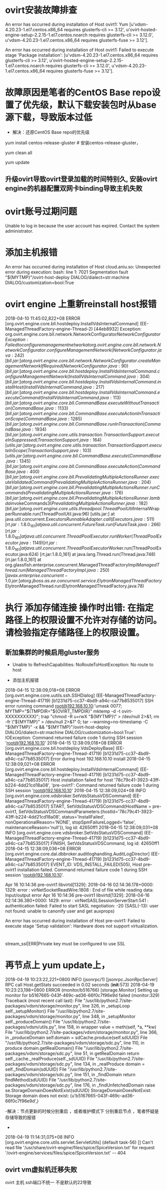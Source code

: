 # ovirt安装故障排查

An error has occurred during installation of Host ovirt1: Yum [u'vdsm-4.20.23-1.el7.centos.x86_64 requires glusterfs-cli >= 3.12', u'ovirt-hosted-engine-setup-2.2.15-1.el7.centos.noarch requires glusterfs-cli >= 3.12.0', u'vdsm-4.20.23-1.el7.centos.x86_64 requires glusterfs-fuse >= 3.12'].


An error has occurred during installation of Host ovirt1: Failed to execute stage 'Package installation': [u'vdsm-4.20.23-1.el7.centos.x86_64 requires glusterfs-cli >= 3.12', u'ovirt-hosted-engine-setup-2.2.15-1.el7.centos.noarch requires glusterfs-cli >= 3.12.0', u'vdsm-4.20.23-1.el7.centos.x86_64 requires glusterfs-fuse >= 3.12'].

# 故障原因是笔者的CentOS Base repo设置了优先级，默认下载安装包时从base源下载，导致版本过低

- 解决：还原CentOS Base repo的优先级

yum install centos-release-gluster  # 安装centos-release-gluster，

yum clean all

yum update

## 升级ovirt导致ovirt登录加载的时间特别久, 安装ovirt engine的机器配置双网卡binding导致主机失败

# ovirt账号过期问题

Unable to log in because the user account has expired. Contact the system administrator.

# 添加主机报错

An error has occurred during installation of Host cloud.aniu.so: Unexpected error during execution: bash: line 1:  7021 Segmentation fault      "${MYTMP}"/ovirt-host-deploy DIALOG/dialect=str:machine DIALOG/customization=bool:True

# ovirt engine 上重新reinstall host报错

2018-04-10 11:45:02,822+08 ERROR [org.ovirt.engine.core.bll.hostdeploy.InstallVdsInternalCommand] (EE-ManagedThreadFactory-engine-Thread-2) [44eb8932] Exception: org.ovirt.engine.core.bll.network.NetworkConfigurator$NetworkConfiguratorException: Failed to configure management network
        at org.ovirt.engine.core.bll.network.NetworkConfigurator.configureManagementNetwork(NetworkConfigurator.java:242) [bll.jar:]
        at org.ovirt.engine.core.bll.network.NetworkConfigurator.createManagementNetworkIfRequired(NetworkConfigurator.java:90) [bll.jar:]
        at org.ovirt.engine.core.bll.hostdeploy.InstallVdsInternalCommand.configureManagementNetwork(InstallVdsInternalCommand.java:304) [bll.jar:]
        at org.ovirt.engine.core.bll.hostdeploy.InstallVdsInternalCommand.installHost(InstallVdsInternalCommand.java:217) [bll.jar:]
        at org.ovirt.engine.core.bll.hostdeploy.InstallVdsInternalCommand.executeCommand(InstallVdsInternalCommand.java:113) [bll.jar:]
        at org.ovirt.engine.core.bll.CommandBase.executeWithoutTransaction(CommandBase.java:1133) [bll.jar:]
        at org.ovirt.engine.core.bll.CommandBase.executeActionInTransactionScope(CommandBase.java:1285) [bll.jar:]
        at org.ovirt.engine.core.bll.CommandBase.runInTransaction(CommandBase.java:1934) [bll.jar:]
        at org.ovirt.engine.core.utils.transaction.TransactionSupport.executeInSuppressed(TransactionSupport.java:164) [utils.jar:]
        at org.ovirt.engine.core.utils.transaction.TransactionSupport.executeInScope(TransactionSupport.java:103) [utils.jar:]
        at org.ovirt.engine.core.bll.CommandBase.execute(CommandBase.java:1345) [bll.jar:]
        at org.ovirt.engine.core.bll.CommandBase.executeAction(CommandBase.java:400) [bll.jar:]
        at org.ovirt.engine.core.bll.PrevalidatingMultipleActionsRunner.executeValidatedCommand(PrevalidatingMultipleActionsRunner.java:204) [bll.jar:]
        at org.ovirt.engine.core.bll.PrevalidatingMultipleActionsRunner.runCommands(PrevalidatingMultipleActionsRunner.java:176) [bll.jar:]
        at org.ovirt.engine.core.bll.PrevalidatingMultipleActionsRunner.lambda$invokeCommands$3(PrevalidatingMultipleActionsRunner.java:182) [bll.jar:]
        at org.ovirt.engine.core.utils.threadpool.ThreadPoolUtil$InternalWrapperRunnable.run(ThreadPoolUtil.java:96) [utils.jar:]
        at java.util.concurrent.Executors$RunnableAdapter.call(Executors.java:511) [rt.jar:1.8.0_161]
        at java.util.concurrent.FutureTask.run(FutureTask.java:266) [rt.jar:1.8.0_161]
        at java.util.concurrent.ThreadPoolExecutor.runWorker(ThreadPoolExecutor.java:1149) [rt.jar:1.8.0_161]
        at java.util.concurrent.ThreadPoolExecutor$Worker.run(ThreadPoolExecutor.java:624) [rt.jar:1.8.0_161]
        at java.lang.Thread.run(Thread.java:748) [rt.jar:1.8.0_161]
        at org.glassfish.enterprise.concurrent.ManagedThreadFactoryImpl$ManagedThread.run(ManagedThreadFactoryImpl.java:250) [javax.enterprise.concurrent-1.0.jar:]
        at org.jboss.as.ee.concurrent.service.ElytronManagedThreadFactory$ElytronManagedThread.run(ElytronManagedThreadFactory.java:78)

# 执行 添加存储连接 操作时出错: 在指定路径上的权限设置不允许对存储的访问。请检验指定存储路径上的权限设置。


## 新加集群的时候启用gluster服务


-  Unable to RefreshCapabilities: NoRouteToHostException: No route to host


- 添加主机报错

2018-04-15 12:38:09,018+08 ERROR [org.ovirt.engine.core.uutils.ssh.SSHDialog] (EE-ManagedThreadFactory-engine-Thread-41719) [b1231d75-cc37-4bd9-a94c-ca77b8535017] SSH error running command root@192.168.10.10:'umask 0077; MYTMP="$(TMPDIR="${OVIRT_TMPDIR}" mktemp -d -t ovirt-XXXXXXXXXX)"; trap "chmod -R u+rwX \"${MYTMP}\" > /dev/null 2>&1; rm -fr \"${MYTMP}\" > /dev/null 2>&1" 0; tar --warning=no-timestamp -C "${MYTMP}" -x &&  "${MYTMP}"/ovirt-host-deploy DIALOG/dialect=str:machine DIALOG/customization=bool:True': IOException: Command returned failure code 1 during SSH session 'root@192.168.10.10'
2018-04-15 12:38:09,018+08 ERROR [org.ovirt.engine.core.bll.hostdeploy.VdsDeployBase] (EE-ManagedThreadFactory-engine-Thread-41719) [b1231d75-cc37-4bd9-a94c-ca77b8535017] Error during host 192.168.10.10 install
2018-04-15 12:38:09,021+08 ERROR [org.ovirt.engine.core.bll.hostdeploy.InstallVdsInternalCommand] (EE-ManagedThreadFactory-engine-Thread-41719) [b1231d75-cc37-4bd9-a94c-ca77b8535017] Host installation failed for host '78c79c41-3923-43ff-b224-4dd21cd18a08', 'pre-ovirt1': Command returned failure code 1 during SSH session 'root@192.168.10.10'
2018-04-15 12:38:09,024+08 INFO  [org.ovirt.engine.core.vdsbroker.SetVdsStatusVDSCommand] (EE-ManagedThreadFactory-engine-Thread-41719) [b1231d75-cc37-4bd9-a94c-ca77b8535017] START, SetVdsStatusVDSCommand(HostName = pre-ovirt1, SetVdsStatusVDSCommandParameters:{hostId='78c79c41-3923-43ff-b224-4dd21cd18a08', status='InstallFailed', nonOperationalReason='NONE', stopSpmFailureLogged='false', maintenanceReason='null'}), log id: 42650ff1
2018-04-15 12:38:09,031+08 INFO  [org.ovirt.engine.core.vdsbroker.SetVdsStatusVDSCommand] (EE-ManagedThreadFactory-engine-Thread-41719) [b1231d75-cc37-4bd9-a94c-ca77b8535017] FINISH, SetVdsStatusVDSCommand, log id: 42650ff1
2018-04-15 12:38:09,036+08 ERROR [org.ovirt.engine.core.dal.dbbroker.auditloghandling.AuditLogDirector] (EE-ManagedThreadFactory-engine-Thread-41719) [b1231d75-cc37-4bd9-a94c-ca77b8535017] EVENT_ID: VDS_INSTALL_FAILED(505), Host pre-ovirt1 installation failed. Command returned failure code 1 during SSH session 'root@192.168.10.10'.


Apr 16 10:14:36 pre-ovirt1 libvirtd[1329]: 2018-04-16 02:14:36.178+0000: 1329: error : virNetSocketReadWire:1808 : End of file while reading data: Input/output error
Apr 16 10:14:36 pre-ovirt1 libvirtd[1329]: 2018-04-16 02:14:36.380+0000: 1429: error : virNetSASLSessionServerStart:541 : authentication failed: Failed to start SASL negotiation: -20 (SASL(-13): user not found: unable to canonify user and get auxprops)


An error has occurred during installation of Host pre-ovirt1: Failed to execute stage 'Setup validation': Hardware does not support virtualization.


#

stream_ssl|ERR|Private key must be configured to use SSL


# 再节点上 yum update上，
2018-04-19 10:23:22,221+0800 INFO  (jsonrpc/1) [jsonrpc.JsonRpcServer] RPC call Host.getStats succeeded in 0.02 seconds (__init__:573)
2018-04-19 10:23:23,198+0800 ERROR (monitor/b516766) [storage.Monitor] Setting up monitor for b5167665-043f-469c-ad36-66f0c7f96e9d failed (monitor:329)
Traceback (most recent call last):
  File "/usr/lib/python2.7/site-packages/vdsm/storage/monitor.py", line 326, in _setupLoop
    self._setupMonitor()
  File "/usr/lib/python2.7/site-packages/vdsm/storage/monitor.py", line 348, in _setupMonitor
    self._produceDomain()
  File "/usr/lib/python2.7/site-packages/vdsm/utils.py", line 158, in wrapper
    value = meth(self, *a, **kw)
  File "/usr/lib/python2.7/site-packages/vdsm/storage/monitor.py", line 366, in _produceDomain
    self.domain = sdCache.produce(self.sdUUID)
  File "/usr/lib/python2.7/site-packages/vdsm/storage/sdc.py", line 110, in produce
    domain.getRealDomain()
  File "/usr/lib/python2.7/site-packages/vdsm/storage/sdc.py", line 51, in getRealDomain
    return self._cache._realProduce(self._sdUUID)
  File "/usr/lib/python2.7/site-packages/vdsm/storage/sdc.py", line 134, in _realProduce
    domain = self._findDomain(sdUUID)
  File "/usr/lib/python2.7/site-packages/vdsm/storage/sdc.py", line 151, in _findDomain
    return findMethod(sdUUID)
  File "/usr/lib/python2.7/site-packages/vdsm/storage/sdc.py", line 176, in _findUnfetchedDomain
    raise se.StorageDomainDoesNotExist(sdUUID)
StorageDomainDoesNotExist: Storage domain does not exist: (u'b5167665-043f-469c-ad36-66f0c7f96e9d',)

-解决：节点更新的时候分别重启 ，或者维护模式下 分别重启节点 ，笔者怀疑是存储导致的报错

- 
2018-04-19 11:14:31,075+08 INFO  [org.ovirt.engine.core.utils.servlet.ServletUtils] (default task-56) [] Can't read file '/usr/share/ovirt-engine/files/spice/SpiceVersion.txt' for request '/ovirt-engine/services/files/spice/SpiceVersion.txt' -- 404


## ovirt vm虚拟机迁移失败

ovirt 主机 ssh端口不统一 不是默认的22导致
